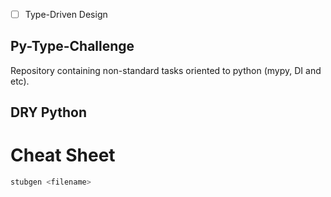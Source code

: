 - [ ] Type-Driven Design

## Py-Type-Challenge

Repository containing non-standard tasks oriented to python (mypy, DI and etc).

## DRY Python

# Cheat Sheet

```bash
stubgen <filename>
```
